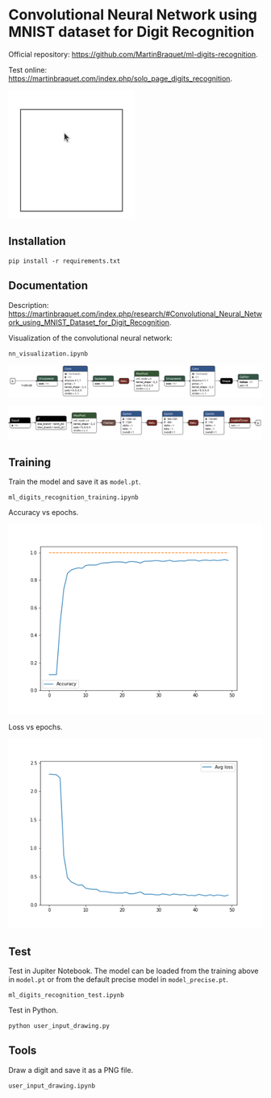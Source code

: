# Convolutional Neural Network using MNIST dataset for Digit Recognition

Official repository: https://github.com/MartinBraquet/ml-digits-recognition.

Test online: https://martinbraquet.com/index.php/solo_page_digits_recognition.

![Alt Text](https://github.com/MartinBraquet/ml-digits-recognition/blob/main/src/demo.gif)

## Installation

```
pip install -r requirements.txt
```

## Documentation

Description: https://martinbraquet.com/index.php/research/#Convolutional_Neural_Network_using_MNIST_Dataset_for_Digit_Recognition.

Visualization of the convolutional neural network:

```
nn_visualization.ipynb
```

![Alt Text](https://github.com/MartinBraquet/ml-digits-recognition/blob/main/src/nn1.png)

![Alt Text](https://github.com/MartinBraquet/ml-digits-recognition/blob/main/src/nn2.png)

## Training

Train the model and save it as `model.pt`.

```
ml_digits_recognition_training.ipynb
```

Accuracy vs epochs.

![Alt Text](https://github.com/MartinBraquet/ml-digits-recognition/blob/main/src/accuracy.png)

Loss vs epochs.

![Alt Text](https://github.com/MartinBraquet/ml-digits-recognition/blob/main/src/loss.png)

## Test

Test in Jupiter Notebook. The model can be loaded from the training above in `model.pt` or from the 
default precise model in `model_precise.pt`.

```
ml_digits_recognition_test.ipynb
```

Test in Python.

```
python user_input_drawing.py
```

## Tools

Draw a digit and save it as a PNG file.

```
user_input_drawing.ipynb
```
